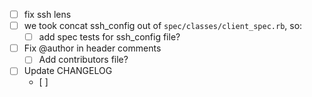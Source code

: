 - [ ] fix ssh lens
- [ ] we took concat ssh_config out of `spec/classes/client_spec.rb`, so:
  - [ ] add spec tests for ssh_config file?
- [ ] Fix @author in header comments
  - [ ] Add contributors file?
- [ ] Update CHANGELOG
  - [ ]

